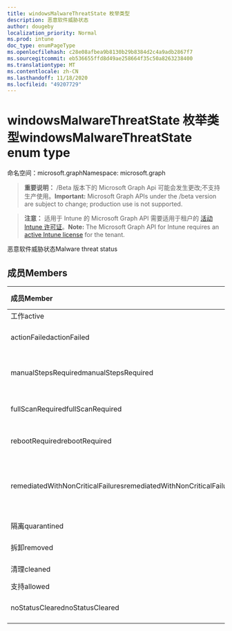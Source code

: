 ```yaml
---
title: windowsMalwareThreatState 枚举类型
description: 恶意软件威胁状态
author: dougeby
localization_priority: Normal
ms.prod: intune
doc_type: enumPageType
ms.openlocfilehash: c28e08afbea9b8130b29b8384d2c4a9adb2867f7
ms.sourcegitcommit: eb536655ffd8d49ae258664f35c50a8263238400
ms.translationtype: MT
ms.contentlocale: zh-CN
ms.lasthandoff: 11/18/2020
ms.locfileid: "49207729"
---
```

# <a name="windowsmalwarethreatstate-enum-type"></a><span data-ttu-id="1d7a8-103">windowsMalwareThreatState 枚举类型</span><span class="sxs-lookup"><span data-stu-id="1d7a8-103">windowsMalwareThreatState enum type</span></span>

<span data-ttu-id="1d7a8-104">命名空间：microsoft.graph</span><span class="sxs-lookup"><span data-stu-id="1d7a8-104">Namespace: microsoft.graph</span></span>

> <span data-ttu-id="1d7a8-105">**重要说明：** /Beta 版本下的 Microsoft Graph Api 可能会发生更改;不支持生产使用。</span><span class="sxs-lookup"><span data-stu-id="1d7a8-105">**Important:** Microsoft Graph APIs under the /beta version are subject to change; production use is not supported.</span></span>

> <span data-ttu-id="1d7a8-106">**注意：** 适用于 Intune 的 Microsoft Graph API 需要适用于租户的 [活动 Intune 许可证](https://go.microsoft.com/fwlink/?linkid=839381)。</span><span class="sxs-lookup"><span data-stu-id="1d7a8-106">**Note:** The Microsoft Graph API for Intune requires an [active Intune license](https://go.microsoft.com/fwlink/?linkid=839381) for the tenant.</span></span>

<span data-ttu-id="1d7a8-107">恶意软件威胁状态</span><span class="sxs-lookup"><span data-stu-id="1d7a8-107">Malware threat status</span></span>

## <a name="members"></a><span data-ttu-id="1d7a8-108">成员</span><span class="sxs-lookup"><span data-stu-id="1d7a8-108">Members</span></span>
|<span data-ttu-id="1d7a8-109">成员</span><span class="sxs-lookup"><span data-stu-id="1d7a8-109">Member</span></span>|<span data-ttu-id="1d7a8-110">值</span><span class="sxs-lookup"><span data-stu-id="1d7a8-110">Value</span></span>|<span data-ttu-id="1d7a8-111">说明</span><span class="sxs-lookup"><span data-stu-id="1d7a8-111">Description</span></span>|
|:---|:---|:---|
|<span data-ttu-id="1d7a8-112">工作</span><span class="sxs-lookup"><span data-stu-id="1d7a8-112">active</span></span>|<span data-ttu-id="1d7a8-113">0</span><span class="sxs-lookup"><span data-stu-id="1d7a8-113">0</span></span>|<span data-ttu-id="1d7a8-114">活动</span><span class="sxs-lookup"><span data-stu-id="1d7a8-114">Active</span></span>|
|<span data-ttu-id="1d7a8-115">actionFailed</span><span class="sxs-lookup"><span data-stu-id="1d7a8-115">actionFailed</span></span>|<span data-ttu-id="1d7a8-116">1</span><span class="sxs-lookup"><span data-stu-id="1d7a8-116">1</span></span>|<span data-ttu-id="1d7a8-117">操作失败</span><span class="sxs-lookup"><span data-stu-id="1d7a8-117">Action failed</span></span>|
|<span data-ttu-id="1d7a8-118">manualStepsRequired</span><span class="sxs-lookup"><span data-stu-id="1d7a8-118">manualStepsRequired</span></span>|<span data-ttu-id="1d7a8-119">双面</span><span class="sxs-lookup"><span data-stu-id="1d7a8-119">2</span></span>|<span data-ttu-id="1d7a8-120">必需的手动步骤</span><span class="sxs-lookup"><span data-stu-id="1d7a8-120">Manual steps required</span></span>|
|<span data-ttu-id="1d7a8-121">fullScanRequired</span><span class="sxs-lookup"><span data-stu-id="1d7a8-121">fullScanRequired</span></span>|<span data-ttu-id="1d7a8-122">第三章</span><span class="sxs-lookup"><span data-stu-id="1d7a8-122">3</span></span>|<span data-ttu-id="1d7a8-123">需要完全扫描</span><span class="sxs-lookup"><span data-stu-id="1d7a8-123">Full scan required</span></span>|
|<span data-ttu-id="1d7a8-124">rebootRequired</span><span class="sxs-lookup"><span data-stu-id="1d7a8-124">rebootRequired</span></span>|<span data-ttu-id="1d7a8-125">4 </span><span class="sxs-lookup"><span data-stu-id="1d7a8-125">4</span></span>|<span data-ttu-id="1d7a8-126">需要重新启动</span><span class="sxs-lookup"><span data-stu-id="1d7a8-126">Reboot required</span></span>|
|<span data-ttu-id="1d7a8-127">remediatedWithNonCriticalFailures</span><span class="sxs-lookup"><span data-stu-id="1d7a8-127">remediatedWithNonCriticalFailures</span></span>|<span data-ttu-id="1d7a8-128">5 </span><span class="sxs-lookup"><span data-stu-id="1d7a8-128">5</span></span>|<span data-ttu-id="1d7a8-129">修正了非严重故障</span><span class="sxs-lookup"><span data-stu-id="1d7a8-129">Remediated with non critical failures</span></span> |
|<span data-ttu-id="1d7a8-130">隔离</span><span class="sxs-lookup"><span data-stu-id="1d7a8-130">quarantined</span></span>|<span data-ttu-id="1d7a8-131">6 </span><span class="sxs-lookup"><span data-stu-id="1d7a8-131">6</span></span>|<span data-ttu-id="1d7a8-132">隔离</span><span class="sxs-lookup"><span data-stu-id="1d7a8-132">Quarantined</span></span>|
|<span data-ttu-id="1d7a8-133">拆卸</span><span class="sxs-lookup"><span data-stu-id="1d7a8-133">removed</span></span>|<span data-ttu-id="1d7a8-134">7 </span><span class="sxs-lookup"><span data-stu-id="1d7a8-134">7</span></span>|<span data-ttu-id="1d7a8-135">已删除</span><span class="sxs-lookup"><span data-stu-id="1d7a8-135">Removed</span></span>|
|<span data-ttu-id="1d7a8-136">清理</span><span class="sxs-lookup"><span data-stu-id="1d7a8-136">cleaned</span></span>|<span data-ttu-id="1d7a8-137">8 </span><span class="sxs-lookup"><span data-stu-id="1d7a8-137">8</span></span>|<span data-ttu-id="1d7a8-138">清理</span><span class="sxs-lookup"><span data-stu-id="1d7a8-138">Cleaned</span></span>|
|<span data-ttu-id="1d7a8-139">支持</span><span class="sxs-lookup"><span data-stu-id="1d7a8-139">allowed</span></span>|<span data-ttu-id="1d7a8-140">9 </span><span class="sxs-lookup"><span data-stu-id="1d7a8-140">9</span></span>|<span data-ttu-id="1d7a8-141">允许</span><span class="sxs-lookup"><span data-stu-id="1d7a8-141">Allowed</span></span>|
|<span data-ttu-id="1d7a8-142">noStatusCleared</span><span class="sxs-lookup"><span data-stu-id="1d7a8-142">noStatusCleared</span></span>|<span data-ttu-id="1d7a8-143">10  </span><span class="sxs-lookup"><span data-stu-id="1d7a8-143">10</span></span>|<span data-ttu-id="1d7a8-144">未清除状态</span><span class="sxs-lookup"><span data-stu-id="1d7a8-144">No status cleared</span></span>|




